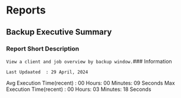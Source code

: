 # Reports
## Backup Executive Summary
### Report Short Description
```View a client and job overview by backup window.```### Information 

    Last Updaated  : 29 April, 2024
 Avg Execution Time(recent) :  00 Hours: 00 Minutes: 09 Seconds
    Max Execution Time(recent) : 00 Hours: 03 Minutes: 18 Seconds
